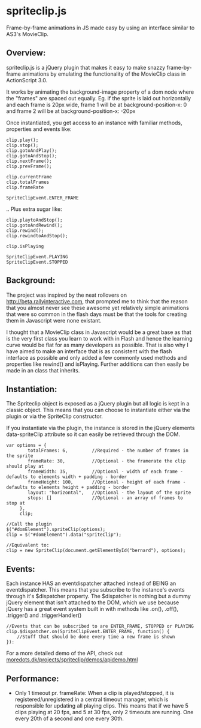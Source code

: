spriteclip.js
====

Frame-by-frame animations in JS made easy by using an interface similar to AS3's MovieClip.


Overview:
-------------
spriteclip.js is a jQuery plugin that makes it easy to make snazzy frame-by-frame animations by emulating the functionality of the MovieClip class in ActionScript 3.0.

It works by animating the background-image property of a dom node where the "frames" are spaced out equally. Eg. if the sprite is laid out horizontally and each frame is 20px wide, frame 1 will be at background-position-x: 0 and frame 2 will be at background-position-x: -20px

Once instantiated, you get access to an instance with familiar methods, properties and events like:

	clip.play();
	clip.stop();
	clip.gotoAndPlay();
	clip.gotoAndStop();
	clip.nextFrame();
	clip.prevFrame();

	clip.currentFrame
	clip.totalFrames
	clip.frameRate

	SpriteClipEvent.ENTER_FRAME

.. Plus extra sugar like:
	
	clip.playtoAndStop();
	clip.gotoAndRewind();
	clip.rewind();
	clip.rewindtoAndStop();

	clip.isPlaying

	SpriteClipEvent.PLAYING
	SpriteClipEvent.STOPPED


Background:
-------------
The project was inspired by the neat rollovers on http://beta.rallyinteractive.com, that prompted me to think that the reason that you almost never see these awesome yet relatively simple animations that were so common in the flash days must be that the tools for creating them in Javascript were none existant.

I thought that a MovieClip class in Javascript would be a great base as that is the very first class you learn to work with in Flash and hence the learning curve would be flat for as many developers as possible. That is also why I have aimed to make an interface that is as consistent with the flash interface as possible and only added a few commonly used methods and properties like rewind() and isPlaying. Further additions can then easily be made in an class that inherits.


Instantiation:
-----------
The Spriteclip object is exposed as a jQuery plugin but all logic is kept in a classic object. This means that you can choose to instantiate either via the plugin or via the SpriteClip constructor. 

If you instantiate via the plugin, the instance is stored in the jQuery elements data-spriteClip attribute so it can easily be retrieved through the DOM.

	var options = {
	        totalFrames: 6, 		//Required - the number of frames in the sprite
	        frameRate: 30, 			//Optional - the framerate the clip should play at
	        frameWidth: 35, 		//Optional - width of each frame - defaults to elements width + padding - border
	        frameHeight: 100, 		//Optional - height of each frame - defaults to elements height + padding - border
	        layout: "horizontal", 	//Optional - the layout of the sprite
	        stops: [] 				//Optional - an array of frames to stop at
	     },
	     clip;
	 
	//Call the plugin
	$("#domElement").spriteClip(options);
	clip = $("#domElement").data("spriteClip");
	 
	//Equivalent to:
	clip = new SpriteClip(document.getElementById("bernard"), options);


Events:
-----------
Each instance HAS an eventdispatcher attached instead of BEING an eventdispatcher. This means that you subscribe to the instance's events through it's $dispatcher property. The $dispatcher is nothing but a dummy jQuery element that isn't attached to the DOM, which we use because jQuery has a great event system built in with methods like .on(), .off(), .trigger() and .triggerHandler() 
	
	//Events that can be subscribed to are ENTER_FRAME, STOPPED or PLAYING
	clip.$dispatcher.on(SpriteClipEvent.ENTER_FRAME, function() {
		//Stuff that should be done every time a new frame is shown
	}):

For a more detailed demo of the API, check out <a href="moredots.dk/projects/spriteclip/demos/apidemo.html" target="_blank">moredots.dk/projects/spriteclip/demos/apidemo.html</a>



Performance:
-----------
- Only 1 timeout pr. frameRate:
When a clip is played/stopped, it is registered/unregistered in a central timeout manager, which is responsible for updating all playing clips. This means that if we have 5 clips playing at 20 fps, and 5 at 30 fps, only 2 timeouts are running. One every 20th of a second and one every 30th.